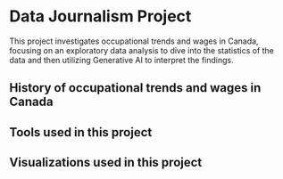 # Data Journalism Project 

This project investigates occupational trends and wages in Canada, focusing on an exploratory data analysis to dive into the statistics of the data and then utilizing Generative AI to interpret the findings. 


## History of occupational trends and wages in Canada

## Tools used in this project

## Visualizations used in this project
